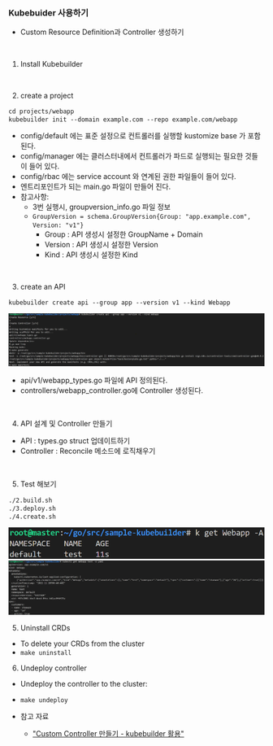### Kubebuider 사용하기
- Custom Resource Definition과 Controller 생성하기
</br>

1. Install Kubebuilder
</br>

2. create a project
```
cd projects/webapp
kubebuilder init --domain example.com --repo example.com/webapp
```
- config/default 에는 표준 설정으로 컨트롤러를 실행할 kustomize base 가 포함된다.
- config/manager 에는 클러스터내에서 컨트롤러가 파드로 실행되는 필요한 것들이 들어 있다.
- config/rbac 에는 service account 와 연계된 권한 파일들이 들어 있다.
- 엔트리포인트가 되는 main.go 파일이 만들어 진다.
- 참고사항:
    - 3번 실행시, groupversion_info.go 파일 정보
    - ```GroupVersion = schema.GroupVersion{Group: "app.example.com", Version: "v1"}```
        - Group : API 생성시 설정한 GroupName + Domain
        - Version : API 생성시 설정한 Version
        - Kind : API 생성시 설정한 Kind
</br>

3. create an API
```
kubebuilder create api --group app --version v1 --kind Webapp
```
![CreateAPI](./img/1.png)
- api/v1/webapp_types.go 파일에 API 정의된다.
- controllers/webapp_controller.go에 Controller 생성된다.
</br>

4. API 설계 및 Controller 만들기
- API : types.go struct 업데이트하기
- Controller : Reconcile 메소드에 로직채우기
</br>

5. Test 해보기
```
./2.build.sh
./3.deploy.sh
./4.create.sh
```
![CreateResource](./img/2.png)
![GetResource](./img/3.png)

5. Uninstall CRDs
- To delete your CRDs from the cluster
- ```make uninstall```

6. Undeploy controller
- Undeploy the controller to the cluster:
- ```make undeploy```

- 참고 자료
    - ["Custom Controller 만들기 - kubebuilder 활용"](https://devocean.sk.com/blog/techBoardDetail.do?ID=164260)


